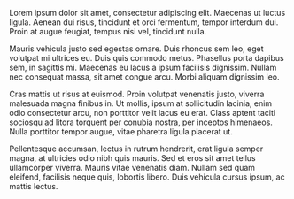 Lorem ipsum dolor sit amet, consectetur adipiscing elit. Maecenas ut luctus ligula. Aenean dui risus, tincidunt et orci fermentum, tempor interdum dui. Proin at augue feugiat, tempus nisi vel, tincidunt nulla.

Mauris vehicula justo sed egestas ornare. Duis rhoncus sem leo, eget volutpat mi ultrices eu. Duis quis commodo metus. Phasellus porta dapibus sem, in sagittis mi. Maecenas eu lacus a ipsum facilisis dignissim. Nullam nec consequat massa, sit amet congue arcu. Morbi aliquam dignissim leo.

Cras mattis ut risus at euismod. Proin volutpat venenatis justo, viverra malesuada magna finibus in. Ut mollis, ipsum at sollicitudin lacinia, enim odio consectetur arcu, non porttitor velit lacus eu erat. Class aptent taciti sociosqu ad litora torquent per conubia nostra, per inceptos himenaeos. Nulla porttitor tempor augue, vitae pharetra ligula placerat ut.

Pellentesque accumsan, lectus in rutrum hendrerit, erat ligula semper magna, at ultricies odio nibh quis mauris. Sed et eros sit amet tellus ullamcorper viverra. Mauris vitae venenatis diam. Nullam sed quam eleifend, facilisis neque quis, lobortis libero. Duis vehicula cursus ipsum, ac mattis lectus.
